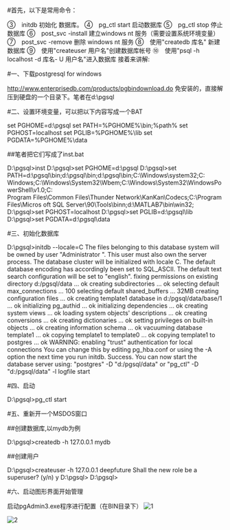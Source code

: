 
#首先，以下是常用命令：

③　initdb 初始化 数据库。
④　pg_ctl start 启动数据库
⑤　pg_ctl stop 停止数据库
⑥　post_svc -install 建立windows nt 服务（需要设置系统环境变量）
⑦　post_svc -remove 删除 windows nt 服务
⑧　使用"createdb 库名" 新建数据库
⑨　使用"createuser 用户名"创建数据库帐号
⑩　使用"psql -h localhost -d 库名- U 用户名"进入数据库
接着来讲解:

#一、下载postgresql for windows

http://www.enterprisedb.com/products/pgbindownload.do
免安装的，直接解压到硬盘的一个目录下。笔者在d:\pgsql

#二、设置环境变量，可以把以下内容写成一个BAT

set PGHOME=d:\pgsql
set PATH=%PGHOME%\bin;%path%
set PGHOST=localhost
set PGLIB=%PGHOME%\lib
set PGDATA=%PGHOME%\data

##笔者把它们写成了inst.bat

D:\pgsql>inst
D:\pgsql>set PGHOME=d:\pgsql
D:\pgsql>set PATH=d:\pgsql\bin;d:\pgsql\bin;d:\pgsql\bin;C:\Windows\system32;C:\
Windows;C:\Windows\System32\Wbem;C:\Windows\System32\WindowsPowerShell\v1.0\;C:\
Program Files\Common Files\Thunder Network\KanKan\Codecs;C:\Program Files\Micros
oft SQL Server\90\Tools\binn\;d:\MATLAB7\bin\win32;
D:\pgsql>set PGHOST=localhost
D:\pgsql>set PGLIB=d:\pgsql\lib
D:\pgsql>set PGDATA=d:\pgsql\data

#三、初始化数据库

D:\pgsql>initdb --locale=C
The files belonging to this database system will be owned by user "Administrator
".
This user must also own the server process.
The database cluster will be initialized with locale C.
The default database encoding has accordingly been set to SQL_ASCII.
The default text search configuration will be set to "english".
fixing permissions on existing directory d:/pgsql/data ... ok
creating subdirectories ... ok
selecting default max_connections ... 100
selecting default shared_buffers ... 32MB
creating configuration files ... ok
creating template1 database in d:/pgsql/data/base/1 ... ok
initializing pg_authid ... ok
initializing dependencies ... ok
creating system views ... ok
loading system objects' descriptions ... ok
creating conversions ... ok
creating dictionaries ... ok
setting privileges on built-in objects ... ok
creating information schema ... ok
vacuuming database template1 ... ok
copying template1 to template0 ... ok
copying template1 to postgres ... ok
WARNING: enabling "trust" authentication for local connections
You can change this by editing pg_hba.conf or using the -A option the
next time you run initdb.
Success. You can now start the database server using:
    "postgres" -D "d:/pgsql/data"
or
    "pg_ctl" -D "d:/pgsql/data" -l logfile start

#四、启动

D:\pgsql>pg_ctl start

#五、重新开一个MSDOS窗口

##创建数据库,以mydb为例

D:\pgsql>createdb -h 127.0.0.1 mydb

##创建用户

D:\pgsql>createuser -h 127.0.0.1 deepfuture
Shall the new role be a superuser? (y/n) y
D:\pgsql>
D:\pgsql>

#六、启动图形界面开始管理

启动pgAdmin3.exe程序进行配置（在BIN目录下）
![1](https://raw.github.com/luowei/demo-repo/blob/master/doc/img/postgresql_admin_1.jpg)

![2](https://raw.github.com/luowei/demo-repo/blob/master/doc/img/postgresql_admin_2.jpg)
